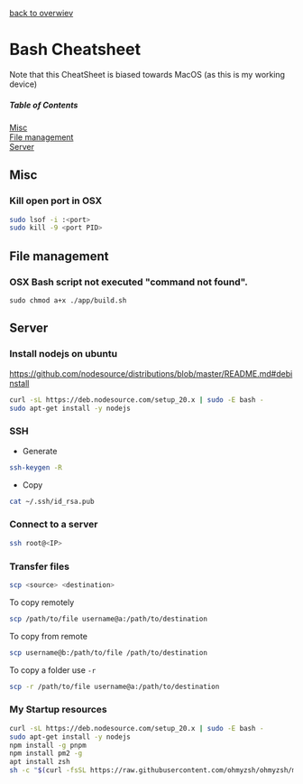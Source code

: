 [back to overwiev](/../..)

# Bash Cheatsheet

Note that this CheatSheet is biased towards MacOS (as this is my working device)

##### Table of Contents

[Misc](#misc)  
[File management](#file-management)  
[Server](#server)

## Misc

### Kill open port in OSX

```bash
sudo lsof -i :<port>
sudo kill -9 <port PID>
```

## File management

### OSX Bash script not executed "command not found".

```
sudo chmod a+x ./app/build.sh
```

## Server

### Install nodejs on ubuntu

https://github.com/nodesource/distributions/blob/master/README.md#debinstall

```bash
curl -sL https://deb.nodesource.com/setup_20.x | sudo -E bash -
sudo apt-get install -y nodejs
```

### SSH

- Generate

```bash
ssh-keygen -R
```

- Copy

```bash
cat ~/.ssh/id_rsa.pub
```

### Connect to a server

```bash
ssh root@<IP>
```

### Transfer files

```bash
scp <source> <destination>
```

To copy remotely

```bash
scp /path/to/file username@a:/path/to/destination
```

To copy from remote

```bash
scp username@b:/path/to/file /path/to/destination
```

To copy a folder use `-r`

```bash
scp -r /path/to/file username@a:/path/to/destination
```

### My Startup resources

```bash
curl -sL https://deb.nodesource.com/setup_20.x | sudo -E bash -
sudo apt-get install -y nodejs
npm install -g pnpm
npm install pm2 -g
apt install zsh
sh -c "$(curl -fsSL https://raw.githubusercontent.com/ohmyzsh/ohmyzsh/master/tools/install.sh)"
```
